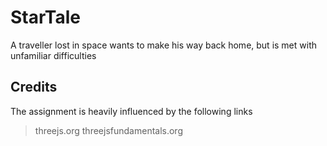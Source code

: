 # StarTale
A traveller lost in space wants to make his way back home, but is met with unfamiliar difficulties



## Credits
The assignment is heavily influenced by the following links
> threejs.org
> threejsfundamentals.org
